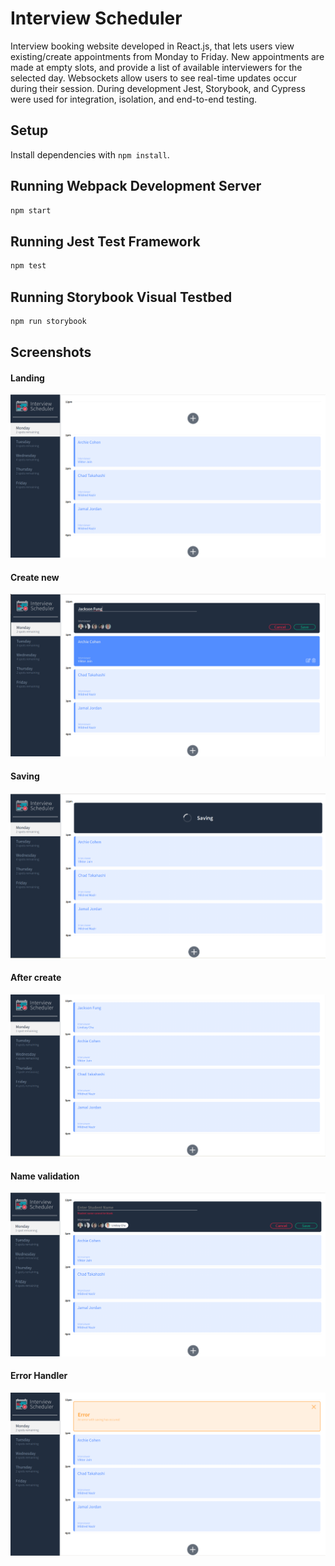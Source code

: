# Interview Scheduler

Interview booking website developed in React.js, that lets users view existing/create appointments from Monday to Friday. New appointments are made at empty slots, and provide a list of available interviewers for the selected day. Websockets allow users to see real-time updates occur during their session. During development Jest, Storybook, and Cypress were used for integration, isolation, and end-to-end testing.

## Setup

Install dependencies with `npm install`.

## Running Webpack Development Server

```sh
npm start
```

## Running Jest Test Framework

```sh
npm test
```

## Running Storybook Visual Testbed

```sh
npm run storybook
```
## Screenshots

#### Landing
!["Landing"](https://github.com/jacksonf21/scheduler/blob/master/public/desc/w-home.png?raw=true)

#### Create new
!["Create new"](https://github.com/jacksonf21/scheduler/blob/master/public/desc/w-create_new.png?raw=true)

#### Saving
!["Saving](https://github.com/jacksonf21/scheduler/blob/master/public/desc/w-saving.png?raw=true)

#### After create
!["After create"](https://github.com/jacksonf21/scheduler/blob/master/public/desc/w-after_create.png?raw=true)

#### Name validation
!["Name validation"](https://github.com/jacksonf21/scheduler/blob/master/public/desc/w-name_validator.png?raw=true)

#### Error Handler
!["Error handler"](https://github.com/jacksonf21/scheduler/blob/master/public/desc/w-error_.png?raw=true)

